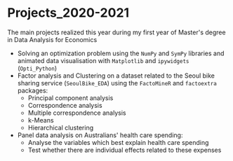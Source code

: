 # Projects_2020-2021
The main projects realized this year during my first year of Master's degree in Data Analysis for Economics

  - Solving an optimization problem using the `NumPy` and `SymPy` libraries and animated data visualisation with `Matplotlib` and `ipywidgets` (`Opti_Python`)
  - Factor analysis and Clustering on a dataset related to the Seoul bike sharing service (`SeoulBike_EDA`) using the `FactoMineR` and `factoextra` packages: 
    - Principal component analysis
    - Correspondence analysis
    - Multiple correspondence analysis
    - k-Means
    - Hierarchical clustering
   - Panel data analysis on Australians' health care spending:
      - Analyse the variables which best explain health care spending
      - Test whether there are individual effects related to these expenses
